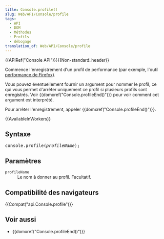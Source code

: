 ```yaml
---
title: Console.profile()
slug: Web/API/Console/profile
tags:
  - API
  - DOM
  - Méthodes
  - Profils
  - débogage
translation_of: Web/API/Console/profile
---
```

<p>{{APIRef("Console API")}}{{Non-standard_header}}</p>

<p>Commence l'enregistrement d'un profil de performance (par exemple, l'outil <a href="/fr/docs/Outils/Performance">performance de Firefox</a>).</p>

<p>Vous pouvez éventuellement fournir un argument pour nommer le profil, ce qui vous permet d'arrêter uniquement ce profil si plusieurs profils sont enregistrés. Voir {{domxref("Console.profileEnd()")}} pour voir comment cet argument est interprété.</p>

<p>Pour arrêter l'enregistrement, appeler {{domxref("Console.profileEnd()")}}.</p>

<p>{{AvailableInWorkers}}</p>

<h2 id="Syntaxe">Syntaxe</h2>

<pre class="syntaxbox">console.profile(<em>profileName</em>);
</pre>

<h2 id="Paramètres">Paramètres</h2>

<dl>
 <dt><code>profileName</code></dt>
 <dd>Le nom à donner au profil. Facultatif.</dd>
</dl>

<h2 id="Compatibilité_des_navigateurs">Compatibilité des navigateurs</h2>

<p>{{Compat("api.Console.profile")}}</p>

<h2 id="Voir_aussi">Voir aussi</h2>

<ul>
 <li>{{domxref("Console.profileEnd()")}}</li>
</ul>
